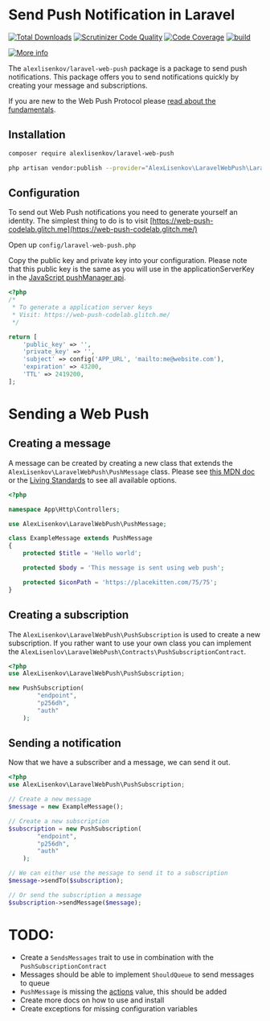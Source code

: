 # Send Push Notification in Laravel
[![Total Downloads](https://poser.pugx.org/alexlisenkov/laravel-web-push/downloads)](https://packagist.org/packages/alexlisenkov/laravel-web-push)
[![Scrutinizer Code Quality](https://scrutinizer-ci.com/g/AlexLisenkov/laravel-web-push/badges/quality-score.png?b=master)](https://scrutinizer-ci.com/g/AlexLisenkov/laravel-web-push/?branch=master)
[![Code Coverage](https://scrutinizer-ci.com/g/AlexLisenkov/laravel-web-push/badges/coverage.png?b=master)](https://scrutinizer-ci.com/g/AlexLisenkov/laravel-web-push/?branch=master)
[![build](https://travis-ci.org/AlexLisenkov/laravel-web-push.svg?branch=master)](https://travis-ci.org/AlexLisenkov/laravel-web-push)

[![More info](https://developers.google.com/web/fundamentals/push-notifications/images/svgs/server-to-push-service.svg)](https://developers.google.com/web/fundamentals/push-notifications/web-push-protocol)

The `alexlisenkov/laravel-web-push` package is a package to send push notifications.
This package offers you to send notifications quickly by creating your message and subscriptions.

If you are new to the Web Push Protocol please [read about the fundamentals](https://developers.google.com/web/fundamentals/push-notifications/web-push-protocol).

## Installation

```bash
composer require alexlisenkov/laravel-web-push
```

```bash
php artisan vendor:publish --provider="AlexLisenkov\LaravelWebPush\LaravelWebPushServiceProvider"
```

## Configuration
To send out Web Push notifications you need to generate yourself an identity.
The simplest thing to do is to visit [https://web-push-codelab.glitch.me](https://web-push-codelab.glitch.me/)

Open up `config/laravel-web-push.php`

Copy the public key and private key into your configuration. Please note that this public key is the same as you will use in the applicationServerKey in the [JavaScript pushManager api](https://developer.mozilla.org/en-US/docs/Web/API/PushManager).

```php
<?php
/*
 * To generate a application server keys
 * Visit: https://web-push-codelab.glitch.me/
 */

return [
    'public_key' => '',
    'private_key' => '',
    'subject' => config('APP_URL', 'mailto:me@website.com'),
    'expiration' => 43200,
    'TTL' => 2419200,
];
```

# Sending a Web Push

## Creating a message
A message can be created by creating a new class that extends the `AlexLisenkov\LaravelWebPush\PushMessage` class.
Please see [this MDN doc](https://developer.mozilla.org/en-US/docs/Web/API/ServiceWorkerRegistration/showNotification#Parameters) or the [Living Standards](https://notifications.spec.whatwg.org/#dictdef-notificationoptions) to see all available options.
```php
<?php

namespace App\Http\Controllers;

use AlexLisenkov\LaravelWebPush\PushMessage;

class ExampleMessage extends PushMessage
{
    protected $title = 'Hello world';

    protected $body = 'This message is sent using web push';

    protected $iconPath = 'https://placekitten.com/75/75';
}

```

## Creating a subscription
The `AlexLisenkov\LaravelWebPush\PushSubscription` is used to create a new subscription. 
If you rather want to use your own class you can implement the `AlexLisenlov\LaravelWebPush\Contracts\PushSubscriptionContract`.

```php
<?php
use AlexLisenkov\LaravelWebPush\PushSubscription;

new PushSubscription(
        "endpoint",
        "p256dh",
        "auth"
    );
```

## Sending a notification
Now that we have a subscriber and a message, we can send it out.

```php
<?php
use AlexLisenkov\LaravelWebPush\PushSubscription;

// Create a new message
$message = new ExampleMessage();

// Create a new subscription
$subscription = new PushSubscription(
        "endpoint",
        "p256dh",
        "auth"
    );

// We can either use the message to send it to a subscription
$message->sendTo($subscription);

// Or send the subscription a message
$subscription->sendMessage($message);
```

# TODO:
- Create a `SendsMessages` trait to use in combination with the `PushSubscriptionContract`
- Messages should be able to implement `ShouldQueue` to send messages to queue
- `PushMessage` is missing the [actions](https://developer.mozilla.org/en-US/docs/Web/API/ServiceWorkerRegistration/showNotification#Parameters) value, this should be added
- Create more docs on how to use and install
- Create exceptions for missing configuration variables
